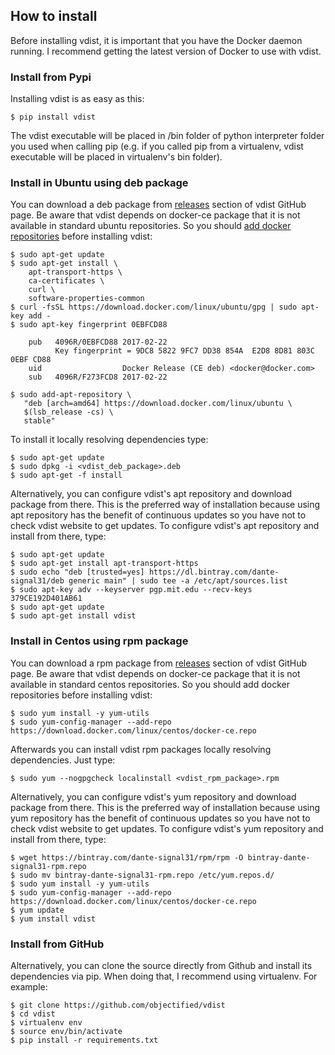 ## How to install
Before installing vdist, it is important that you have the Docker daemon
running. I recommend getting the latest version of Docker to use with vdist.

### Install from Pypi
Installing vdist is as easy as this:
```
$ pip install vdist
```
The vdist executable will be placed in /bin folder of python interpreter folder
you used when calling pip (e.g. if you called pip from a virtualenv, vdist
executable will be placed in virtualenv's bin folder).

### Install in Ubuntu using deb package
You can download a deb package from [releases](https://github.com/dante-signal31/vdist/releases)
section of vdist GitHub page. Be aware that vdist depends on docker-ce package
that it is not available in standard ubuntu repositories. So you should [add
docker repositories](https://docs.docker.com/install/linux/docker-ce/ubuntu/#install-using-the-repository) 
before installing vdist:
```
$ sudo apt-get update
$ sudo apt-get install \
    apt-transport-https \
    ca-certificates \
    curl \
    software-properties-common
$ curl -fsSL https://download.docker.com/linux/ubuntu/gpg | sudo apt-key add -
$ sudo apt-key fingerprint 0EBFCD88

    pub   4096R/0EBFCD88 2017-02-22
          Key fingerprint = 9DC8 5822 9FC7 DD38 854A  E2D8 8D81 803C 0EBF CD88
    uid                  Docker Release (CE deb) <docker@docker.com>
    sub   4096R/F273FCD8 2017-02-22
    
$ sudo add-apt-repository \
   "deb [arch=amd64] https://download.docker.com/linux/ubuntu \
   $(lsb_release -cs) \
   stable"
```
To install it locally resolving dependencies type:
```
$ sudo apt-get update
$ sudo dpkg -i <vdist_deb_package>.deb
$ sudo apt-get -f install
```
Alternatively, you can configure vdist's apt repository and download package
from there. This is the preferred way of installation because using apt
repository has the benefit of continuous updates so you
have not to check vdist website to get updates. To configure vdist's apt
repository and install from there, type:
```
$ sudo apt-get update
$ sudo apt-get install apt-transport-https
$ sudo echo "deb [trusted=yes] https://dl.bintray.com/dante-signal31/deb generic main" | sudo tee -a /etc/apt/sources.list
$ sudo apt-key adv --keyserver pgp.mit.edu --recv-keys 379CE192D401AB61
$ sudo apt-get update
$ sudo apt-get install vdist
```

### Install in Centos using rpm package
You can download a rpm package from [releases](https://github.com/dante-signal31/vdist/releases)
section of vdist GitHub page. Be aware that vdist depends on docker-ce package
that it is not available in standard centos repositories. So you should add
docker repositories before installing vdist:
```
$ sudo yum install -y yum-utils
$ sudo yum-config-manager --add-repo https://download.docker.com/linux/centos/docker-ce.repo
```
Afterwards you can install vdist rpm packages locally resolving dependencies.
Just type:
```
$ sudo yum --nogpgcheck localinstall <vdist_rpm_package>.rpm
```

Alternatively, you can configure vdist's yum repository and download package
from there. This is the preferred way of installation because using yum
repository has the benefit of continuous updates so you
have not to check vdist website to get updates. To configure vdist's yum
repository and install from there, type:
```
$ wget https://bintray.com/dante-signal31/rpm/rpm -O bintray-dante-signal31-rpm.repo
$ sudo mv bintray-dante-signal31-rpm.repo /etc/yum.repos.d/
$ sudo yum install -y yum-utils
$ sudo yum-config-manager --add-repo https://download.docker.com/linux/centos/docker-ce.repo
$ yum update
$ yum install vdist
```

### Install from GitHub
Alternatively, you can clone the source directly from Github and install its
dependencies via pip. When doing that, I recommend using virtualenv. For
example:

```
$ git clone https://github.com/objectified/vdist
$ cd vdist
$ virtualenv env
$ source env/bin/activate
$ pip install -r requirements.txt
```
